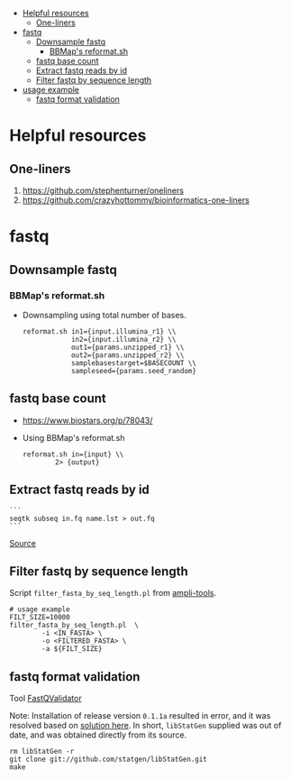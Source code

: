 - [Helpful resources](#helpful-resources)
    - [One-liners](#one-liners)
- [fastq](#fastq)
    - [Downsample fastq](#downsample-fastq)
        - [BBMap's reformat.sh](#bbmaps-reformatsh)
    - [fastq base count](#fastq-base-count)
    - [Extract fastq reads by id](#extract-fastq-reads-by-id)
    - [Filter fastq by sequence length](#filter-fastq-by-sequence-length)
- [usage example](#usage-example)
    - [fastq format validation](#fastq-format-validation)


# Helpful resources

## One-liners

1.  https://github.com/stephenturner/oneliners
2.  https://github.com/crazyhottommy/bioinformatics-one-liners


# fastq 

## Downsample fastq

### BBMap's reformat.sh

* Downsampling using total number of bases. 

    ```
    reformat.sh in1={input.illumina_r1} \\
                in2={input.illumina_r2} \\
                out1={params.unzipped_r1} \\
                out2={params.unzipped_r2} \\
                samplebasestarget=$BASECOUNT \\
                sampleseed={params.seed_random}
    ```


## fastq base count 

* https://www.biostars.org/p/78043/  

* Using BBMap's reformat.sh

    ```
    reformat.sh in={input} \\
            2> {output}
    ```


## Extract fastq reads by id
    
    ```
    seqtk subseq in.fq name.lst > out.fq
    ```
   
 [Source](https://www.biostars.org/p/45356/#45357)
    

## Filter fastq by sequence length
Script `filter_fasta_by_seq_length.pl` from [ampli-tools](https://github.com/timkahlke/ampli-tools).

```
# usage example
FILT_SIZE=10000
filter_fasta_by_seq_length.pl  \
        -i <IN_FASTA> \
        -o <FILTERED_FASTA> \
        -a ${FILT_SIZE}
```



## fastq format validation

Tool [FastQValidator](https://genome.sph.umich.edu/wiki/FastQValidator)

Note: 
Installation of release version `0.1.1a` resulted in error, and it was resolved based on [solution here](https://vcru.wisc.edu/simonlab/bioinformatics/programs/install/fastqvalidator.htm). In short, `libStatGen` supplied was out of date, and was obtained directly from its source.

```
rm libStatGen -r
git clone git://github.com/statgen/libStatGen.git
make
```
